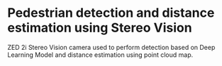 # Pedestrian detection and distance estimation using Stereo Vision

ZED 2i Stereo Vision camera used to perform detection based on Deep Learning Model and distance estimation using point cloud map.
